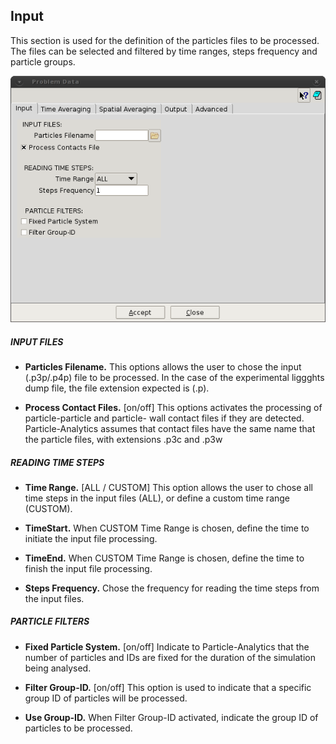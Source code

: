 ## Input

This section is used for the definition of the particles files to be processed. The files can be selected and
filtered by time ranges, steps frequency and particle groups.

![Screenshot](img/p4_settings_frame1.png)

##### INPUT FILES

* **Particles Filename.** This options allows the user to chose the input (.p3p/.p4p) file to be processed. In
the case of the experimental liggghts dump file, the file extension expected is (.p).

* **Process Contact Files.** [on/off] This options activates the processing of particle-particle and particle-
wall contact files if they are detected. Particle-Analytics assumes that contact files have the same name that the particle
files, with extensions .p3c and .p3w

##### READING TIME STEPS

* **Time Range.** [ALL / CUSTOM] This option allows the user to chose all time steps in the input files
(ALL), or define a custom time range (CUSTOM).

* **TimeStart.** When CUSTOM Time Range is chosen, define the time to initiate the input file processing.

* **TimeEnd.** When CUSTOM Time Range is chosen, define the time to finish the input file processing.

* **Steps Frequency.** Chose the frequency for reading the time steps from the input files.

##### PARTICLE FILTERS

* **Fixed Particle System.** [on/off] Indicate to Particle-Analytics that the number of particles and IDs are fixed for the
duration of the simulation being analysed.

* **Filter Group-ID.** [on/off] This option is used to indicate that a specific group ID of particles will be
processed.

* **Use Group-ID.** When Filter Group-ID activated, indicate the group ID of particles to be processed.
